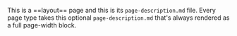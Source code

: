 This is a ==layout== page and this is its `page-description.md` file. Every page type takes this optional `page-description.md` that's always rendered as a full page-width block.
